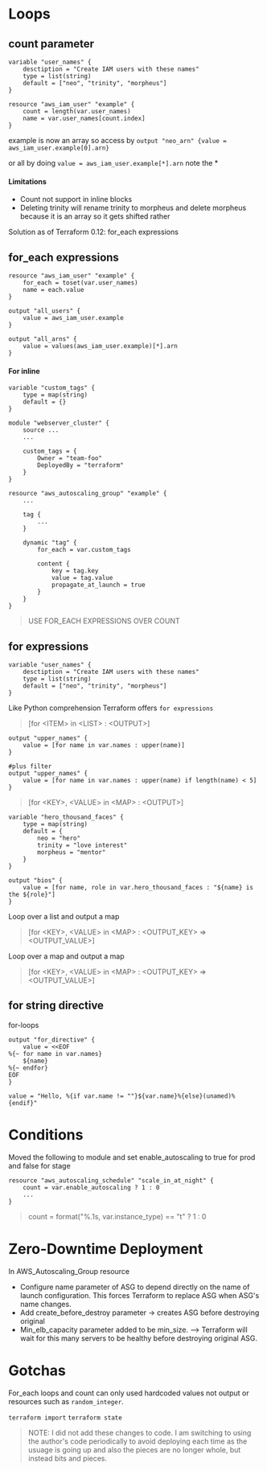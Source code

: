 # Loops

## count parameter

```
variable "user_names" {
    desctiption = "Create IAM users with these names"
    type = list(string)
    default = ["neo", "trinity", "morpheus"]
}
```

```
resource "aws_iam_user" "example" {
    count = length(var.user_names)
    name = var.user_names[count.index]
}
```

example is now an array so access by `output "neo_arn" {value = aws_iam_user.example[0].arn}`

or all by doing `value = aws_iam_user.example[*].arn` note the *

#### Limitations

+ Count not support in inline blocks
+ Deleting trinity will rename trinity to morpheus and delete morpheus because it is an array so it gets shifted rather

Solution as of Terraform 0.12: for_each expressions

## for_each expressions

```
resource "aws_iam_user" "example" {
    for_each = toset(var.user_names)
    name = each.value
}

output "all_users" {
    value = aws_iam_user.example
}

output "all_arns" {
    value = values(aws_iam_user.example)[*].arn
}
```

#### For inline

```
variable "custom_tags" {
    type = map(string)
    default = {}
}

module "webserver_cluster" {
    source ...
    ...

    custom_tags = {
        Owner = "team-foo"
        DeployedBy = "terraform"
    }
}

resource "aws_autoscaling_group" "example" {
    ...

    tag {
        ...
    }

    dynamic "tag" {
        for_each = var.custom_tags

        content {
            key = tag.key
            value = tag.value
            propagate_at_launch = true
        }
    }
}
```

> USE FOR_EACH EXPRESSIONS OVER COUNT

## for expressions

```
variable "user_names" {
    desctiption = "Create IAM users with these names"
    type = list(string)
    default = ["neo", "trinity", "morpheus"]
}
```

Like Python comprehension Terraform offers `for expressions`

> [for \<ITEM> in \<LIST> : \<OUTPUT>]

```
output "upper_names" {
    value = [for name in var.names : upper(name)]
}

#plus filter
output "upper_names" {
    value = [for name in var.names : upper(name) if length(name) < 5]
}
```

> [for \<KEY>, \<VALUE> in \<MAP> : \<OUTPUT>]

```
variable "hero_thousand_faces" {
    type = map(string)
    default = {
        neo = "hero"
        trinity = "love interest"
        morpheus = "mentor"
    }
}

output "bios" {
    value = [for name, role in var.hero_thousand_faces : "${name} is the ${role}"]
}

```

 Loop over a list and output a map
> [for \<KEY>, \<VALUE> in \<MAP> : \<OUTPUT_KEY> => \<OUTPUT_VALUE>]

 Loop over a map and output a map
> [for \<KEY>, \<VALUE> in \<MAP> : \<OUTPUT_KEY> => \<OUTPUT_VALUE>]

## for string directive

for-loops
```
output "for_directive" {
    value = <<EOF
%{~ for name in var.names}
    ${name}
%{~ endfor}
EOF
}
```

```
value = "Hello, %{if var.name != ""}${var.name}%{else}(unamed)%{endif}"
```


# Conditions

Moved the following to module and set enable_autoscaling to true for prod and false for stage

```
resource "aws_autoscaling_schedule" "scale_in_at_night" {
    count = var.enable_autoscaling ? 1 : 0
    ...
}
```

> count = format("%.1s, var.instance_type) == "t" ? 1 : 0

# Zero-Downtime Deployment

In AWS_Autoscaling_Group resource
  + Configure name parameter of ASG to depend directly on the name of launch configuration. This forces Terraform to replace ASG when ASG's name changes.
  + Add create_before_destroy parameter -> creates ASG before destroying original
  + Min_elb_capacity parameter added to be min_size. --> Terraform will wait for this many servers to be healthy before destroying original ASG.

# Gotchas

For_each loops and count can only used hardcoded values not output or resources such as `random_integer`.

`terraform import`
`terraform state`



> NOTE: I did not add these changes to code. I am switching to using the author's code periodically to avoid deploying each time as the usuage is going up and also the pieces are no longer whole, but instead bits and pieces.